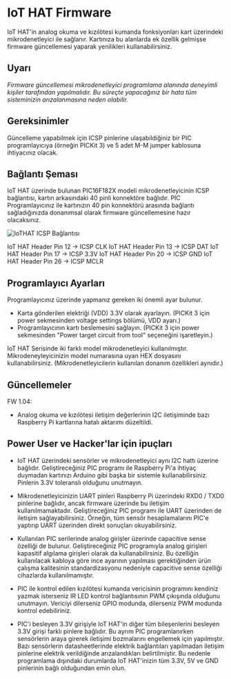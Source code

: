# IoT HAT Firmware
IoT HAT'in analog okuma ve kızılötesi kumanda fonksiyonları kart üzerindeki mikrodenetleyici ile sağlanır. Kartınıza bu alanlarda ek özellik gelmişse firmware güncellemesi yaparak yenilikleri kullanabilirsiniz.

## Uyarı
_Firmware güncellemesi mikrodenetleyici programlama alanında deneyimli kişiler tarafından yapılmalıdır. Bu süreçte yapacağınız bir hata tüm sisteminizin arızalanmasına neden olabilir._

## Gereksinimler
Güncelleme yapabilmek için ICSP pinlerine ulaşabildiğiniz bir PIC programlayıcıya (örneğin PICKit 3) ve 5 adet M-M jumper kablosuna ihtiyacınız olacak.

## Bağlantı Şeması
IoT HAT üzerinde bulunan PIC16F182X modeli mikrodenetleyicinin ICSP bağlantısı, kartın arkasındaki 40 pinli konnektöre bağlıdır. PIC Programlayıcınız ile kartınızın 40 pin konnektörü arasında bağlantı sağladığınızda donanımsal olarak firmware güncellemesine hazır olacaksınız.

![IoTHAT ICSP Bağlantısı](http://turta.io/githubimg/IoTHAT_ICSP.png)

IoT HAT Header Pin 12 -> ICSP CLK
IoT HAT Header Pin 13 -> ICSP DAT
IoT HAT Header Pin 17 -> ICSP 3.3V
IoT HAT Header Pin 20 -> ICSP GND
IoT HAT Header Pin 26 -> ICSP MCLR

## Programlayıcı Ayarları
Programlayıcınız üzerinde yapmanız gereken iki önemli ayar bulunur.
- Karta gönderilen elektriği (VDD) 3.3V olarak ayarlayın. (PICKit 3 için power sekmesinden voltage settings bölümü, VDD ayarı.)
- Programlayıcının kartı beslemesini sağlayın. (PICKit 3 için power sekmesinden "Power target circuit from tool" seçeneğini işaretleyin.)

IoT HAT Serisinde iki farklı model mikrodenetleyici kullanılmıştır. Mikrodeneyleyicinizin model numarasına uyan HEX dosyasını kullanabilirsiniz. (Mikrodenetleyicilerin kullanılan donanım özellikleri aynıdır.)

## Güncellemeler
FW 1.04:
- Analog okuma ve kızılötesi iletişim değerlerinin I2C iletişiminde bazı Raspberry Pi kartlarına hatalı aktarımı düzeltildi.

## Power User ve Hacker'lar için ipuçları
- IoT HAT üzerindeki sensörler ve mikrodenetleyici aynı I2C hattı üzerine bağlıdır. Geliştireceğiniz PIC programı ile Raspberry Pi'a ihtiyaç duymadan kartınızı Arduino gibi başka bir sistemle kullanabilirsiniz. Pinlerin 3.3V toleranslı olduğunu unutmayın.

- Mikrodenetleyicinizin UART pinleri Raspberry Pi üzerindeki RXD0 / TXD0 pinlerine bağlıdır, ancak firmware üzerinde bu iletişim kullanılmamaktadır. Geliştireceğiniz PIC programı ile UART üzerinden de iletişim sağlayabilirsiniz. Örneğin, tüm sensör hesaplamalarını PIC'e yaptırıp UART üzerinden direkt sonuçları okuyabilirsiniz.

- Kullanılan PIC serilerinde analog girişler üzerinde capacitive sense özelliği de bulunur. Geliştireceğiniz PIC programıyla analog girişleri kapasitif algılama girişleri olarak da kullanabilirsiniz. Bu özelliğin kullanılacak kabloya göre ince ayarının yapılması gerektiğinden ürün çalışma kalitesinin standardizasyonu nedeniyle capacitive sense özelliği cihazlarda kullanılmamıştır.

- PIC ile kontrol edilen kızılötesi kumanda vericisinin programını kendiniz yazmak isterseniz IR LED kontrol bağlantısının PWM çıkışında olduğunu unutmayın. Vericiyi dilerseniz GPIO modunda, dilerseniz PWM modunda kontrol edebiliriniz.

- PIC'i besleyen 3.3V girişiyle IoT HAT'in diğer tüm bileşenlerini besleyen 3.3V girişi farklı pinlere bağlıdır. Bu ayrım PIC programlanırken sensörlerin araya girerek iletişimi bozmalarını engellemek için yapılmıştır. Bazı sensörlerin datasheetlerinde elektrik bağlantıları yapılmadan iletişim pinlerine elektrik verildiğinde arızalandıkları belirtilmiştir. Bu nedenle programlama dışındaki durumlarda IoT HAT'inizin tüm 3.3V, 5V ve GND pinlerinin bağlı olduğundan emin olun.
